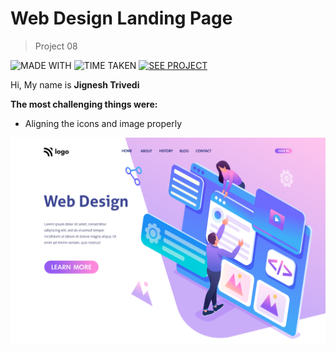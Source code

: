 # Web Design Landing Page

> Project 08

![MADE WITH](https://img.shields.io/badge/MADE%20WITH-HTML%20%26%20CSS-blue)
![TIME TAKEN](https://img.shields.io/badge/TIME%20TAKEN-04H%3A00M%3A00S-orange)
[![SEE PROJECT](https://img.shields.io/badge/SEE%20PROJECT-VISIT-green)](https://web-design-landing-page-jignesh-trivedi.netlify.app/)

Hi, My name is **Jignesh Trivedi**

**The most challenging things were:**
- Aligning the icons and image properly

![Web Design Landing Page](8.png)